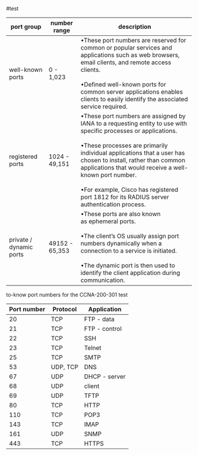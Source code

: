 #test

| port group              | number range   | description                                                                                                                                                                                                                                                                                                                                                                                     |
| ----------------------- | -------------- | ----------------------------------------------------------------------------------------------------------------------------------------------------------------------------------------------------------------------------------------------------------------------------------------------------------------------------------------------------------------------------------------------- |
| well-known ports        | 0 - 1,023      | •These port numbers are reserved for common or popular services and applications such as web browsers, email clients, and remote access clients.<br><br>•Defined well-known ports for common server applications enables clients to easily identify the associated service required.                                                                                                            |
| registered ports        | 1024 - 49,151  | •These port numbers are assigned by IANA to a requesting entity to use with specific processes or applications.<br><br>•These processes are primarily individual applications that a user has chosen to install, rather than common applications that would receive a well-known port number.<br><br>•For example, Cisco has registered port 1812 for its RADIUS server authentication process. |
| private / dynamic ports | 49152 - 65,353 | •These ports are also known as ephemeral ports.<br><br>•The client’s OS usually assign port numbers dynamically when a connection to a service is initiated.<br><br>•The dynamic port is then used to identify the client application during communication.                                                                                                                                     |



to-know port numbers for the CCNA-200-301 test

| Port number | Protocol | Application   |
| ----------- | -------- | ------------- |
| 20          | TCP      | FTP - data    |
| 21          | TCP      | FTP - control |
| 22          | TCP      | SSH           |
| 23          | TCP      | Telnet        |
| 25          | TCP      | SMTP          |
| 53          | UDP, TCP | DNS           |
| 67          | UDP      | DHCP - server |
| 68          | UDP      | client        |
| 69          | UDP      | TFTP          |
| 80          | TCP      | HTTP          |
| 110         | TCP      | POP3          |
| 143         | TCP      | IMAP          |
| 161         | UDP      | SNMP          |
| 443         | TCP      | HTTPS         |

